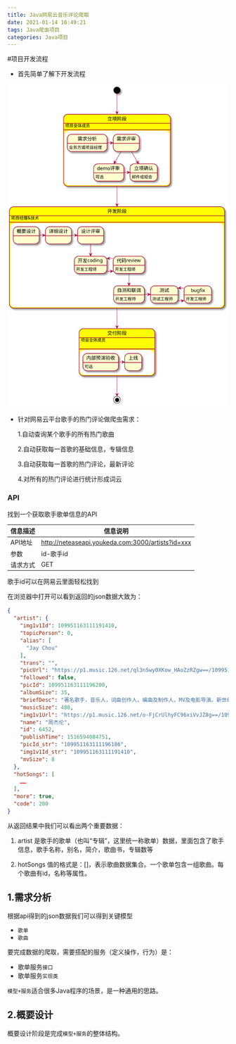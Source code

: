 ```yaml
---
title: Java网易云音乐评论爬取
date: 2021-01-14 16:49:21
tags: Java爬虫项目
categories: Java项目
---
```


#项目开发流程

* 首先简单了解下开发流程

  <!--more-->

![项目流程图](/images/2.1-1.svg)

* 针对网易云平台歌手的热门评论做爬虫需求：

  1.自动查询某个歌手的所有热门歌曲

  2.自动获取每一首歌的基础信息，专辑信息

  3.自动获取每一首歌的热门评论，最新评论

  4.对所有的热门评论进行统计形成词云



### API

找到一个获取歌手歌单信息的API

| **信息描述** | **信息说明**                                      |
| ------------ | ------------------------------------------------- |
| API地址      | http://neteaseapi.youkeda.com:3000/artists?id=xxx |
| 参数         | id-歌手id                                         |
| 请求方式     | GET                                               |



歌手id可以在网易云里面轻松找到



在浏览器中打开可以看到返回的json数据大致为：

```json
{
  "artist": {
    "img1v1Id": 109951163111191410,
    "topicPerson": 0,
    "alias": [
      "Jay Chou"
    ],
    "trans": "",
    "picUrl": "https://p1.music.126.net/ql3nSwy0XKow_HAoZzRZgw==/109951163111196186.jpg",
    "followed": false,
    "picId": 109951163111196200,
    "albumSize": 35,
    "briefDesc": "著名歌手，音乐人，词曲创作人，编曲及制作人，MV及电影导演。新世纪华语歌坛领军人物，中国风歌曲始祖，被时代周刊誉为“亚洲猫王”，是2000年后亚洲流行乐坛最具革命性与指标性的创作歌手，亚洲销量超过3100万张，有“亚洲流行天王”之称，开启华语乐坛“R&B时代”与“流行乐中国风”的先河，周杰伦的出现打破了亚洲流行乐坛长年停滞不前的局面，为亚洲流行乐坛翻开了新的一页，是华语乐坛真正把R&B提升到主流高度的人物，引领华语乐坛革命整十年，改写了华语乐坛的流行方向。",
    "musicSize": 488,
    "img1v1Url": "https://p1.music.126.net/o-FjCrUlhyFC96xiVvJZ8g==/109951163111191410.jpg",
    "name": "周杰伦",
    "id": 6452,
    "publishTime": 1516594084751,
    "picId_str": "109951163111196186",
    "img1v1Id_str": "109951163111191410",
    "mvSize": 8
  },
  "hotSongs": [
    ……
  ],
  "more": true,
  "code": 200
}
```

从返回结果中我们可以看出两个重要数据： 

1. artist 是歌手的歌单（也叫“专辑”，这里统一称歌单）数据，里面包含了歌手信息，歌手名称，别名，简介，歌曲书，专辑数等 

2. hotSongs 值的格式是：[]，表示歌曲数据集合。一个歌单包含一组歌曲。每个歌曲有id，名称等属性。

## 1.需求分析

根据api得到的json数据我们可以得到关键模型

* ```歌单```
* ```歌曲```

要完成数据的爬取，需要搭配的服务（定义操作，行为）是：

* 歌单服务```接口```
* 歌单服务```实现类```

```模型+服务```适合很多Java程序的场景，是一种通用的思路。



## 2.概要设计

概要设计阶段是完成```模型+服务```的整体结构。

